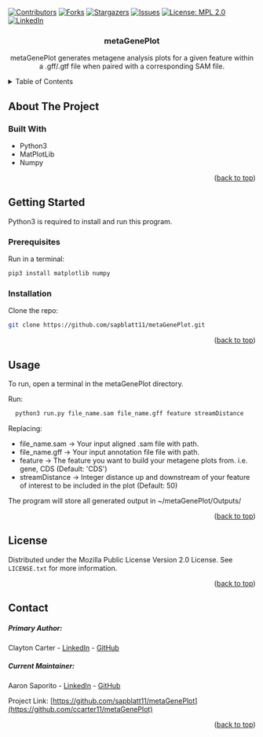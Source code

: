
<a name="readme-top"></a>
[![Contributors][contributors-shield]][contributors-url]
[![Forks][forks-shield]][forks-url]
[![Stargazers][stars-shield]][stars-url]
[![Issues][issues-shield]][issues-url]
[![License: MPL 2.0][license-shield]][license-url]
[![LinkedIn][linkedin-shield]][linkedin-url]


<h3 align="center">metaGenePlot</h3>

  <p align="center">
    metaGenePlot generates metagene analysis plots for a given feature within a .gff/.gtf file when paired with a corresponding SAM file.
    <br />
  </p>
</div>



<!-- TABLE OF CONTENTS -->
<details>
  <summary>Table of Contents</summary>
  <ol>
    <li>
      <a href="#about-the-project">About The Project</a>
      <ul>
        <li><a href="#built-with">Built With</a></li>
      </ul>
    </li>
    <li>
      <a href="#getting-started">Getting Started</a>
      <ul>
        <li><a href="#prerequisites">Prerequisites</a></li>
        <li><a href="#installation">Installation</a></li>
      </ul>
    </li>
    <li><a href="#usage">Usage</a></li>
    <li><a href="#license">License</a></li>
    <li><a href="#contact">Contact</a></li>
  </ol>
</details>



<!-- ABOUT THE PROJECT -->
## About The Project


### Built With

* Python3
* MatPlotLib
* Numpy

<p align="right">(<a href="#readme-top">back to top</a>)</p>



<!-- GETTING STARTED -->
## Getting Started

Python3 is required to install and run this program.

### Prerequisites

Run in a terminal:
  ```sh
  pip3 install matplotlib numpy
  ```

### Installation

Clone the repo:
  ```sh
  git clone https://github.com/sapblatt11/metaGenePlot.git
  ```

<p align="right">(<a href="#readme-top">back to top</a>)</p>



<!-- USAGE EXAMPLES -->
## Usage

To run, open a terminal in the metaGenePlot directory.

Run:
  ```sh
    python3 run.py file_name.sam file_name.gff feature streamDistance
  ```

Replacing: 
  * file_name.sam -> Your input aligned .sam file with path.
  * file_name.gff -> Your input annotation file file with path.
  * feature -> The feature you want to build your metagene plots from.  i.e. gene, CDS (Default: 'CDS')
  * streamDistance -> Integer distance up and downstream of your feature of interest to be included in the plot (Default: 50)

The program will store all generated output in ~/metaGenePlot/Outputs/


<p align="right">(<a href="#readme-top">back to top</a>)</p>


<!-- LICENSE -->
## License

Distributed under the Mozilla Public License Version 2.0 License. See `LICENSE.txt` for more information.

<p align="right">(<a href="#readme-top">back to top</a>)</p>



<!-- CONTACT -->
## Contact
##### Primary Author: 
Clayton Carter - [LinkedIn](https://www.linkedin.com/in/clayton-carter-51b393210) - [GitHub](https://github.com/ccarter11)

##### Current Maintainer: 
Aaron Saporito - [LinkedIn](https://www.linkedin.com/in/aaron-saporito) - [GitHub](https://github.com/sapblatt11)



Project Link: [https://github.com/sapblatt11/metaGenePlot](https://github.com/ccarter11/metaGenePlot)

<p align="right">(<a href="#readme-top">back to top</a>)</p>



<!-- MARKDOWN LINKS & IMAGES -->
<!-- https://www.markdownguide.org/basic-syntax/#reference-style-links -->
[contributors-shield]: https://img.shields.io/github/contributors/ccarter11/metaGenePlot.svg?style=flat-square
[contributors-url]: https://github.com/ccarter11/metaGenePlot/graphs/contributors
[forks-shield]: https://img.shields.io/github/forks/ccarter11/metaGenePlot.svg?style=flat-square
[forks-url]: https://github.com/ccarter11/metaGenePlot/network/members
[stars-shield]: https://img.shields.io/github/stars/ccarter11/metaGenePlot.svg?style=flat-square
[stars-url]: https://github.com/ccarter11/metaGenePlot/stargazers
[issues-shield]: https://img.shields.io/github/issues/ccarter11/metaGenePlot.svg?style=flat-square
[issues-url]: https://github.com/ccarter11/metaGenePlot/issues
[license-shield]: https://img.shields.io/badge/License-MPL_2.0-brightgreen.svg?style=flat-square
[license-url]: https://github.com/sapblatt11/metaGenePlot/blob/master/LICENSE.txt
[linkedin-shield]: https://img.shields.io/badge/-LinkedIn-black.svg?style=flat-square&logo=linkedin&color=blue
[linkedin-url]: https://linkedin.com/in/aaron-saporito
